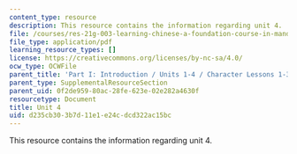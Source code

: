 ```yaml
---
content_type: resource
description: This resource contains the information regarding unit 4.
file: /courses/res-21g-003-learning-chinese-a-foundation-course-in-mandarin-spring-2011/d235cb303b7d11e1e24cdcd322ac15bc_MITRES_21G_003S11_unit04.pdf
file_type: application/pdf
learning_resource_types: []
license: https://creativecommons.org/licenses/by-nc-sa/4.0/
ocw_type: OCWFile
parent_title: 'Part I: Introduction / Units 1-4 / Character Lessons 1-3'
parent_type: SupplementalResourceSection
parent_uid: 0f2de959-80ac-28fe-623e-02e282a4630f
resourcetype: Document
title: Unit 4
uid: d235cb30-3b7d-11e1-e24c-dcd322ac15bc
---
```

This resource contains the information regarding unit 4.